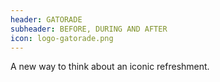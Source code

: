 ```yaml
---
header: GATORADE
subheader: BEFORE, DURING AND AFTER
icon: logo-gatorade.png
---
```

A new way to think about an iconic refreshment.
